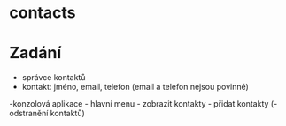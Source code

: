# contacts
# Zadání
- správce kontaktů
- kontakt: jméno, email, telefon (email a telefon nejsou povinné)

-konzolová aplikace
    - hlavní menu
    - zobrazit kontakty
    - přidat kontakty
    (- odstranění kontaktů)